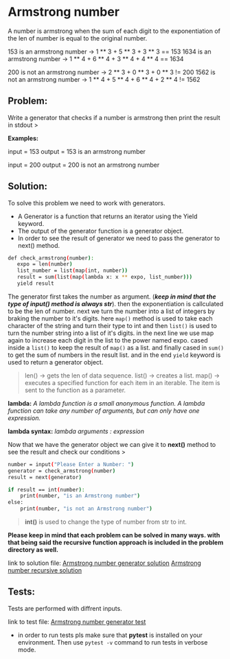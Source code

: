 # Armstrong number

A number is armstrong when the sum of each digit to the exponentiation of the len of number is equal to the original number.

153 is an armstrong number -> 1 ** 3 + 5 ** 3 + 3 ** 3 == 153
1634 is an armstrong number -> 1 ** 4 + 6 ** 4 + 3 ** 4 + 4 ** 4 == 1634

200 is not an armstrong number -> 2 ** 3 + 0 ** 3 + 0 ** 3 != 200
1562 is not an armstrong number -> 1 ** 4 + 5 ** 4 + 6 ** 4 + 2 ** 4 != 1562


## Problem:

Write a generator that checks if a number is armstrong then print the result in stdout >


**Examples:**

input = 153
output = 153 is an armstrong number

input = 200
output = 200 is not an armstrong number


## Solution:

To solve this problem we need to work with generators.

- A Generator is a function that returns an iterator using the Yield keyword.
- The output of the generator function is a generator object.
- In order to see the result of generator we need to pass the generator to next() method.

```bash
def check_armstrong(number):
   expo = len(number)
   list_number = list(map(int, number))
   result = sum(list(map(lambda x: x ** expo, list_number)))
   yield result
```

The generator first takes the number as argument. (***keep in mind that the type of input() method is always str***). then the exponentiation is callculated to be the len of number. next we turn the number into a list of integers by braking the number to it's digits. here `map()` method is used to take each character of the string and turn their type to int and then `list()` is used to turn the number string into a list of it's digits. in the next line we use map again to increase each digit in the list to the power named expo. cased inside a `list()` to keep the result of `map()` as a list. and finally cased in `sum()` to get the sum of numbers in the result list. and in the end `yield` keyword is used to return a generator object.

> len() -> gets the len of data sequence.
> list() -> creates a list.
> map() -> executes a specified function for each item in an iterable. The item is sent to the function as a parameter.


**lambda:** _A lambda function is a small anonymous function. A lambda function can take any number of arguments, but can only have one expression._

**lambda syntax:** _lambda arguments : expression_


Now that we have the generator object we can give it to **next()** method to see the result and check our conditions >

```bash
number = input("Please Enter a Number: ")
generator = check_armstrong(number)
result = next(generator)

if result == int(number):
    print(number, "is an Armstrong number")
else:
    print(number, "is not an Armstrong number")
```

> **int()** is used to change the type of number from str to int.

**Please keep in mind that each problem can be solved in many ways. with that being said the recursive function approach is included in the problem directory as well.**

link to solution file:
[Armstrong number generator solution](armstrong_generator.py)
[Armstrong number recursive solution](armstrong_recursive.py)


## Tests:

Tests are performed with diffrent inputs.

link to test file:
[Armstrong number generator test](test_armstrong_generator.py)

- in order to run tests pls make sure that **pytest** is installed on your environment. Then use `pytest -v` command to run tests in verbose mode.